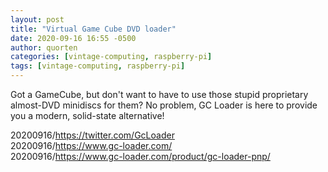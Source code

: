 ```yaml
---
layout: post
title: "Virtual Game Cube DVD loader"
date: 2020-09-16 16:55 -0500
author: quorten
categories: [vintage-computing, raspberry-pi]
tags: [vintage-computing, raspberry-pi]
---
```


Got a GameCube, but don't want to have to use those stupid proprietary
almost-DVD minidiscs for them?  No problem, GC Loader is here to
provide you a modern, solid-state alternative!

20200916/https://twitter.com/GcLoader  
20200916/https://www.gc-loader.com/  
20200916/https://www.gc-loader.com/product/gc-loader-pnp/
